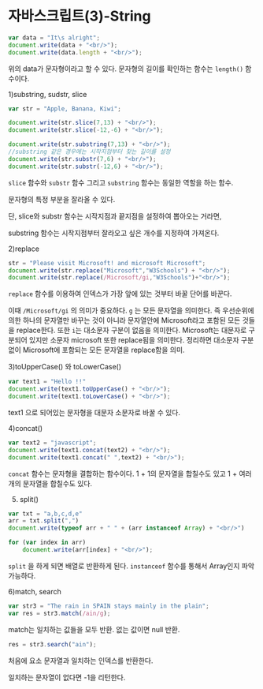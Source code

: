 # 자바스크립트(3)-String



```javascript
var data = "It\s alright";
document.write(data + "<br/>");
document.write(data.length + "<br/>");
```



위의 data가 문자형이라고 할 수 있다. 문자형의 길이를 확인하는 함수는 `length()` 함수이다.



1)substring, sudstr, slice

```javascript
var str = "Apple, Banana, Kiwi";

document.write(str.slice(7,13) + "<br/>");
document.write(str.slice(-12,-6) + "<br/>");

document.write(str.substring(7,13) + "<br/>");
//substring 같은 경우에는 시작지점부터 찾는 길이를 설정
document.write(str.substr(7,6) + "<br/>");
document.write(str.substr(-12,6) + "<br/>");


```



`slice` 함수와 `substr` 함수 그리고 `substring` 함수는 동일한 역할을 하는 함수.

문자형의 특정 부분을 잘라올 수 있다.

단, slice와 substr 함수는 시작지점과 끝지점을 설정하여 뽑아오는 거라면,

substring 함수는 시작지점부터 잘라오고 싶은 개수를 지정하여 가져온다.



2)replace



```javascript
str = "Please visit Microsoft! and microsoft Microsoft";
document.write(str.replace("Microsoft","W3Schools") + "<br/>");
document.write(str.replace(/Microsoft/gi,"W3Schools")+"<br/>");
```



`replace` 함수를 이용하여 인덱스가 가장 앞에 있는 것부터 바꿀 단어를 바꾼다.



이때 `/Microsoft/gi` 의 의미가 중요하다. `g` 는 모든 문자열을 의미한다. 즉 우선순위에 의한 하나의 문자열만 바꾸는 것이 아니라 문자열안에 Microsoft라고 포함된 모든 것들을 replace한다. 또한 `i`는 대소문자 구분이 없음을 의미한다. Microsoft는 대문자로 구분되어 있지만 소문자 microsoft 또한 replace됨을 의미한다. 정리하면 대소문자 구분 없이 Microsoft에 포함되는 모든 문자열을 replace함을 의미.



3)toUpperCase() 와 toLowerCase()



```javascript
var text1 = "Hello !!"
document.write(text1.toUpperCase() + "<br/>");
document.write(text1.toLowerCase() + "<br/>");
```



text1 으로 되어있는 문자형을 대문자 소문자로 바꿀 수 있다.



4)concat()

```javascript
var text2 = "javascript";
document.write(text1.concat(text2) + "<br/>");
document.write(text1.concat(" ",text2) + "<br/>");
```



`concat` 함수는 문자형을 결합하는 함수이다. 1 + 1의 문자열을 합칠수도 있고 1 + 여러개의 문자열을 합칠수도 있다.



5) split()



```javascript
var txt = "a,b,c,d,e"
arr = txt.split(",")
document.write(typeof arr + " " + (arr instanceof Array) + "<br/>")

for (var index in arr)
    document.write(arr[index] + "<br/>");
```



`split` 을 하게 되면 배열로 반환하게 된다. `instanceof` 함수를 통해서 Array인지 파악 가능하다.



6)match, search



```javascript
var str3 = "The rain in SPAIN stays mainly in the plain";
var res = str3.match(/ain/g);

```



match는 일치하는 값들을 모두 반환. 없는 값이면 null 반환.



```javascript
res = str3.search("ain");
```



처음에 요소 문자열과 일치하는 인덱스를 반환한다.

일치하는 문자열이 없다면 -1을 리턴한다.





